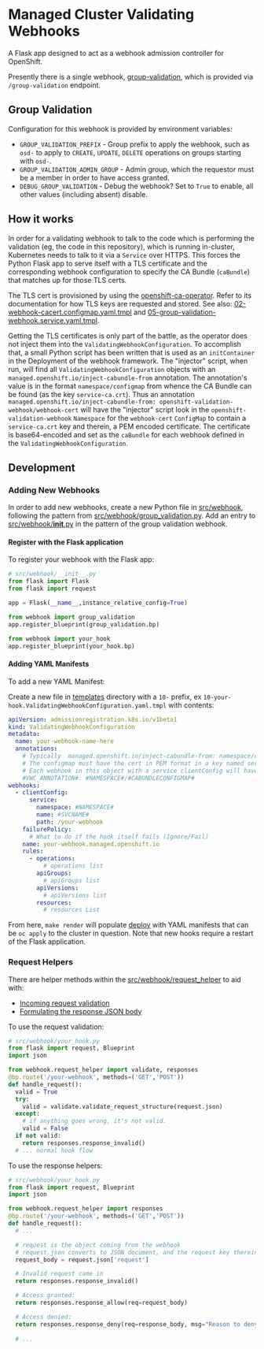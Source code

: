 # Managed Cluster Validating Webhooks

A Flask app designed to act as a webhook admission controller for OpenShift.

Presently there is a single webhook, [group-validation](#group_validation), which is provided via `/group-validation` endpoint.

## Group Validation

Configuration for this webhook is provided by environment variables:

* `GROUP_VALIDATION_PREFIX` - Group prefix to apply the webhook, such as `osd-` to apply to `CREATE`, `UPDATE`, `DELETE` operations on groups starting with `osd-`.
* `GROUP_VALIDATION_ADMIN_GROUP` - Admin group, which the requestor must be a member in order to have access granted.
* `DEBUG_GROUP_VALIDATION` - Debug the webhook? Set to `True` to enable, all other values (including absent) disable.

## How it works

In order for a validating webhook to talk to the code which is performing the validation (eg, the code in this repository), which is running in-cluster, Kubernetes needs to talk to it via a `Service` over HTTPS. This forces the Python Flask app to serve itself with a TLS certificate and the corresponding webhook configuration to specify the CA Bundle (`caBundle`) that matches up for those TLS certs.

The TLS cert is provisioned by using the [openshift-ca-operator](https://github.com/openshift/service-ca-operator). Refer to its documentation for how TLS keys are requested and stored. See also: [02-webhook-cacert.configmap.yaml.tmpl](/templates/02-webhook-cacert.configmap.yaml.tmpl) and [05-group-validation-webhook.service.yaml.tmpl](/templates/05-group-validation-webhook.service.yaml.tmpl).

Getting the TLS certificates is only part of the battle, as the operator does not inject them into the `ValidatingWebhookConfiguration`. To accomplish that, a small Python script has been written that is used as an `initContainer` in the Deployment of the webhook framework. The "injector" script, when run, will find all `ValidatingWebhookConfiguration` objects with an `managed.openshift.io/inject-cabundle-from` annotation. The annotation's value is in the format `namespace/configmap` from whence the CA Bundle can be found (as the key `service-ca.crt`). Thus an annotation `managed.openshift.io/inject-cabundle-from: openshift-validation-webhook/webhook-cert` will have the "injector" script look in the `openshift-validation-webhook` `Namespace` for the `webhook-cert` `ConfigMap` to contain a `service-ca.crt` key and therein, a PEM encoded certificate. The certificate is base64-encoded and set as the `caBundle` for each webhook defined in the `ValidatingWebhookConfiguration`.

## Development

### Adding New Webhooks

In order to add new webhooks, create a new Python file in [src/webhook](src/webhook), following the pattern from [src/webhook/group_validation.py](src/webhook/group_validation.py). Add an entry to [src/webhook/__init__.py](src/webhook/__init__.py) in the pattern of the group validation webhook.

#### Register with the Flask application

To register your webhook with the Flask app:

```python
# src/webhook/__init__.py
from flask import Flask
from flask import request

app = Flask(__name__,instance_relative_config=True)

from webhook import group_validation
app.register_blueprint(group_validation.bp)

from webhook import your_hook
app.register_blueprint(your_hook.bp)
```

#### Adding YAML Manifests

To add a new YAML Manifest:

Create a new file in [templates](/templates) directory with a `10-` prefix, ex `10-your-hook.ValidatingWebhookConfiguration.yaml.tmpl` with contents:

```yaml
apiVersion: admissionregistration.k8s.io/v1beta1
kind: ValidatingWebhookConfiguration
metadata: 
  name: your-webhook-name-here
  annotations:
    # Typically  managed.openshift.io/inject-cabundle-from: namespace/configmap
    # The configmap must have the cert in PEM format in a key named service-ca.crt.
    # Each webhook in this object with a service clientConfig will have the bundle injected.
    #VWC_ANNOTATION#: #NAMESPACE#/#CABUNDLECONFIGMAP#
webhooks:
  - clientConfig:
      service:
        namespace: #NAMESPACE#
        name: #SVCNAME#
        path: /your-webhook
    failurePolicy:
      # What to do if the hook itself fails (Ignore/Fail)
    name: your-webhook.managed.openshift.io
    rules:
      - operations:
          # operations list
        apiGroups:
          # apiGroups list
        apiVersions:
          # apiVersions list
        resources:
          # resources List
```

From here, `make render` will populate [deploy](/deploy) with YAML manifests that can be `oc apply` to the cluster in question. Note that new hooks require a restart of the Flask application.

### Request Helpers

There are helper methods within the [src/webhook/request_helper](src/webhook/request_helper) to aid with:

* [Incoming request validation](src/webhook/request_helper/validate.py)
* [Formulating the response JSON body](src/webhook/request_helper/responses.py)

To use the request validation:

```python
# src/webhook/your_hook.py
from flask import request, Blueprint
import json

from webhook.request_helper import validate, responses
@bp.route('/your-webhook', methods=('GET','POST'))
def handle_request():
  valid = True
  try:
    valid = validate.validate_request_structure(request.json)
  except:
    # if anything goes wrong, it's not valid.
    valid = False
  if not valid:
    return responses.response_invalid()
  # ... normal hook flow
```

To use the response helpers:

```python
# src/webhook/your_hook.py
from flask import request, Blueprint
import json

from webhook.request_helper import responses
@bp.route('/your-webhook', methods=('GET','POST'))
def handle_request():
  # ...

  # request is the object coming from the webhook
  # request.json converts to JSON document, and the request key therein has the interesting data
  request_body = request.json['request']

  # Invalid request came in
  return responses.response_invalid()

  # Access granted:
  return responses.response_allow(req=request_body)

  # Access denied:
  return responses.response_deny(req=response_body, msg="Reason to deny")
  
  # ...
```
